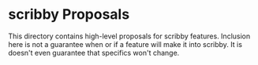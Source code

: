 # scribby Proposals

This directory contains high-level proposals for scribby features.  Inclusion
here is not a guarantee when or if a feature will make it into scribby.  It is
doesn't even guarantee that specifics won't change.
